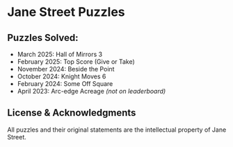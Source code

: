 # Jane Street Puzzles

## Puzzles Solved:
- March 2025: Hall of Mirrors 3
- February 2025: Top Score (Give or Take)
- November 2024: Beside the Point
- October 2024: Knight Moves 6
- February 2024: Some Off Square
- April 2023: Arc-edge Acreage  *(not on leaderboard)*


## License & Acknowledgments
All puzzles and their original statements are the intellectual property of Jane Street.
